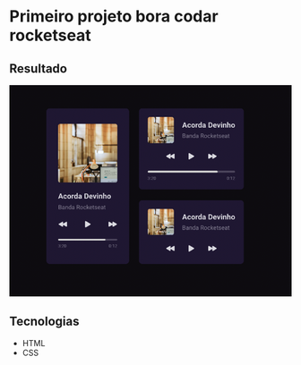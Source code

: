# Primeiro projeto bora codar rocketseat

## Resultado
<img src="./img.png">

## Tecnologias
- HTML
- CSS
